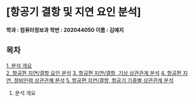 # [항공기 결항 및 지연 요인 분석]

#### 학과 : 컴퓨터정보과 학번 : 202044050 이름 : 김예지

## 목차
[1. 분석 개요](#1.-분석-개요)<br>
[2. 항공편 지연/결항 요인 분석](#2.-항공편-지연/결항-요인-분석)
[3. 항공편 지연/결항, 기상 상관관계 분석](#3.-항공편-지연/결항,-기상-상관관계-분석)
[4. 항공편 지연, 정비인력 상관관꼐 분석](#4.-항공편-지연,-정비인력-상관관계-분석)
[5. 항공편 지연/결항, 항공기 기종별 상관관계 분석](#5.-항공편-지연/결항,-항공기-기종별-상관관계-분석)











1. 분석 개요
